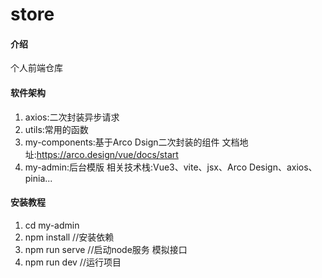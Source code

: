 # store

#### 介绍
个人前端仓库

#### 软件架构

1.  axios:二次封装异步请求
2.  utils:常用的函数
3.  my-components:基于Arco Dsign二次封装的组件 文档地址:https://arco.design/vue/docs/start
4.  my-admin:后台模版 相关技术栈:Vue3、vite、jsx、Arco Design、axios、pinia...

#### 安装教程

1.  cd my-admin
2.  npm install //安装依赖
3.  npm run serve //启动node服务 模拟接口
4.  npm run dev //运行项目
